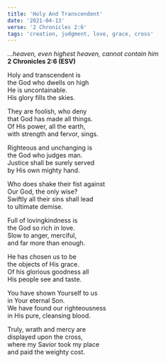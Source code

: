 ```yaml
---
title: 'Holy And Transcendent'
date: '2021-04-13'
verse: '2 Chronicles 2:6'
tags: 'creation, judgment, love, grace, cross'
---
```


*...heaven, even highest heaven, cannot contain him*  
**2 Chronicles 2:6 (ESV)**

Holy and transcendent is  
the God who dwells on high  
He is uncontainable.  
His glory fills the skies.

They are foolish, who deny  
that God has made all things.  
Of His power, all the earth,  
with strength and fervor, sings.

Righteous and unchanging is  
the God who judges man.  
Justice shall be surely served  
by His own mighty hand.

Who does shake their fist against  
Our God, the only wise?  
Swiftly all their sins shall lead  
to ultimate demise.

Full of lovingkindness is  
the God so rich in love.  
Slow to anger, merciful,  
and far more than enough.

He has chosen us to be  
the objects of His grace.  
Of his glorious goodness all  
His people see and taste.

You have shown Yourself to us  
in Your eternal Son.  
We have found our righteousness  
in His pure, cleansing blood.

Truly, wrath and mercy are  
displayed upon the cross,  
where my Savior took my place  
and paid the weighty cost.
